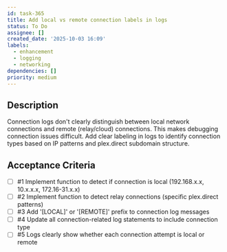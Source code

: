 ```yaml
---
id: task-365
title: Add local vs remote connection labels in logs
status: To Do
assignee: []
created_date: '2025-10-03 16:09'
labels:
  - enhancement
  - logging
  - networking
dependencies: []
priority: medium
---
```


## Description

Connection logs don't clearly distinguish between local network connections and remote (relay/cloud) connections. This makes debugging connection issues difficult. Add clear labeling in logs to identify connection types based on IP patterns and plex.direct subdomain structure.

## Acceptance Criteria
<!-- AC:BEGIN -->
- [ ] #1 Implement function to detect if connection is local (192.168.x.x, 10.x.x.x, 172.16-31.x.x)
- [ ] #2 Implement function to detect relay connections (specific plex.direct patterns)
- [ ] #3 Add '[LOCAL]' or '[REMOTE]' prefix to connection log messages
- [ ] #4 Update all connection-related log statements to include connection type
- [ ] #5 Logs clearly show whether each connection attempt is local or remote
<!-- AC:END -->
